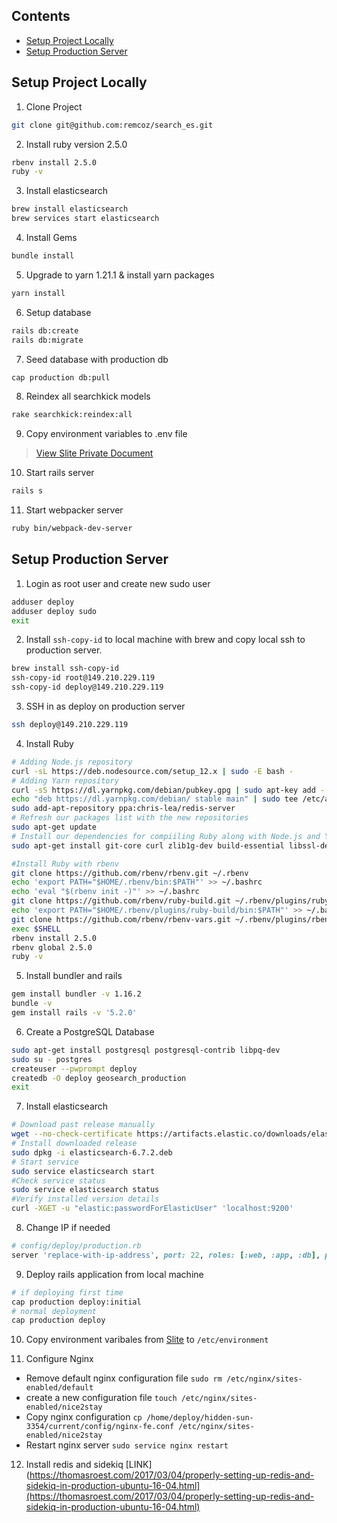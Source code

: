 ## Contents

- [Setup Project Locally](#setup-project-locally)
-  [Setup Production Server](#setup-production-server)

## Setup Project Locally
1. Clone Project
  ```sh
  git clone git@github.com:remcoz/search_es.git
  ```
2. Install ruby version 2.5.0
  ```sh
  rbenv install 2.5.0
  ruby -v
  ```
3. Install elasticsearch
  ```sh
  brew install elasticsearch
  brew services start elasticsearch
  ```
4. Install Gems
  ```sh
  bundle install
  ```
5. Upgrade to yarn 1.21.1 & install yarn packages
  ```sh
  yarn install
  ```
6. Setup database
  ```sh
  rails db:create
  rails db:migrate
  ```
7. Seed database with production db
  ```sh
  cap production db:pull
  ```
8. Reindex all searchkick models
  ```sh
  rake searchkick:reindex:all
  ```
9. Copy environment variables to .env file
  > [View Slite Private Document](https://devden.slite.com/api/s/note/Eu9YBik6wabjwTw4Caejdz/Environment-variables)
10. Start rails server
  ```sh
  rails s
  ```
11. Start webpacker server
  ```sh
  ruby bin/webpack-dev-server
  ```
## Setup Production Server
1. Login as root user and create new sudo user
  ```sh
  adduser deploy
  adduser deploy sudo
  exit
  ```
2. Install `ssh-copy-id` to local machine with brew and copy local ssh to production server.
  ```sh
  brew install ssh-copy-id
  ssh-copy-id root@149.210.229.119
  ssh-copy-id deploy@149.210.229.119
  ```
3. SSH in as deploy on production server
  ```sh
  ssh deploy@149.210.229.119
  ```
4. Install Ruby
  ```sh
  # Adding Node.js repository
  curl -sL https://deb.nodesource.com/setup_12.x | sudo -E bash -
  # Adding Yarn repository
  curl -sS https://dl.yarnpkg.com/debian/pubkey.gpg | sudo apt-key add -
  echo "deb https://dl.yarnpkg.com/debian/ stable main" | sudo tee /etc/apt/sources.list.d/yarn.list
  sudo add-apt-repository ppa:chris-lea/redis-server
  # Refresh our packages list with the new repositories
  sudo apt-get update
  # Install our dependencies for compiiling Ruby along with Node.js and Yarn
  sudo apt-get install git-core curl zlib1g-dev build-essential libssl-dev libreadline-dev libyaml-dev libsqlite3-dev sqlite3 libxml2-dev libxslt1-dev libcurl4-openssl-dev software-properties-common libffi-dev dirmngr gnupg apt-transport-https ca-certificates redis-server redis-tools nodejs yarn

  #Install Ruby with rbenv
  git clone https://github.com/rbenv/rbenv.git ~/.rbenv
  echo 'export PATH="$HOME/.rbenv/bin:$PATH"' >> ~/.bashrc
  echo 'eval "$(rbenv init -)"' >> ~/.bashrc
  git clone https://github.com/rbenv/ruby-build.git ~/.rbenv/plugins/ruby-build
  echo 'export PATH="$HOME/.rbenv/plugins/ruby-build/bin:$PATH"' >> ~/.bashrc
  git clone https://github.com/rbenv/rbenv-vars.git ~/.rbenv/plugins/rbenv-vars
  exec $SHELL
  rbenv install 2.5.0
  rbenv global 2.5.0
  ruby -v
  ```
5. Install bundler and rails
  ```sh
  gem install bundler -v 1.16.2
  bundle -v
  gem install rails -v '5.2.0'
  ```
6.  Create a PostgreSQL Database
  ```sh
  sudo apt-get install postgresql postgresql-contrib libpq-dev
  sudo su - postgres
  createuser --pwprompt deploy
  createdb -O deploy geosearch_production
  exit
  ```
7. Install elasticsearch
  ```sh
  # Download past release manually
  wget --no-check-certificate https://artifacts.elastic.co/downloads/elasticsearch/elasticsearch-6.7.2.deb
  # Install downloaded release
  sudo dpkg -i elasticsearch-6.7.2.deb
  # Start service
  sudo service elasticsearch start
  #Check service status
  sudo service elasticsearch status
  #Verify installed version details
  curl -XGET -u "elastic:passwordForElasticUser" 'localhost:9200'
  ```
8. Change IP if needed
  ```ruby
  # config/deploy/production.rb
  server 'replace-with-ip-address', port: 22, roles: [:web, :app, :db], primary: true
  ```
9. Deploy rails application from local machine
  ```sh
  # if deploying first time
  cap production deploy:initial
  # normal deployment
  cap production deploy
  ```
10. Copy environment varibales from [Slite](https://devden.slite.com/api/s/note/Eu9YBik6wabjwTw4Caejdz/Environment-variables) to `/etc/environment`

11. Configure Nginx
  - Remove default nginx configuration file
    `sudo rm /etc/nginx/sites-enabled/default`
  - create a new configuration file
    `touch /etc/nginx/sites-enabled/nice2stay`
  - Copy nginx configuration
    `cp /home/deploy/hidden-sun-3354/current/config/nginx-fe.conf /etc/nginx/sites-enabled/nice2stay`
   - Restart nginx server
     `sudo service nginx restart`
12. Install redis and sidekiq [LINK](https://thomasroest.com/2017/03/04/properly-setting-up-redis-and-sidekiq-in-production-ubuntu-16-04.html](https://thomasroest.com/2017/03/04/properly-setting-up-redis-and-sidekiq-in-production-ubuntu-16-04.html)
